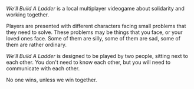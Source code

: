 *We'll Build A Ladder* is a local multiplayer videogame about solidarity and working together.

Players are presented with different characters facing small problems that they need to solve. These problems may be things that you face, or your loved ones face. Some of them are silly, some of them are sad, some of them are rather ordinary.

*We'll Build A Ladder* is designed to be played by two people, sitting next to each other. You don't need to know each other, but you will need to communicate with each other. 

No one wins, unless we win together.
